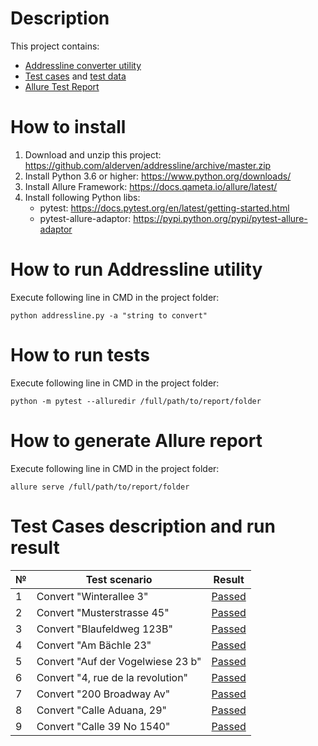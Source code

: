 # Description
This project contains:
* [Addressline converter utility](https://github.com/alderven/addressline/blob/master/addressline.py)
* [Test cases](https://github.com/alderven/addressline/blob/master/test_Addressline.py) and [test data](https://github.com/alderven/addressline/blob/master/testData.csv)
* [Allure Test Report](https://rawgit.com/alderven/addressline/master/allure-report/index.html)

# How to install

1. Download and unzip this project: https://github.com/alderven/addressline/archive/master.zip
1. Install Python 3.6 or higher: https://www.python.org/downloads/
1. Install Allure Framework: https://docs.qameta.io/allure/latest/
1. Install following Python libs:
   * pytest: https://docs.pytest.org/en/latest/getting-started.html
   * pytest-allure-adaptor: https://pypi.python.org/pypi/pytest-allure-adaptor

# How to run Addressline utility
Execute following line in CMD in the project folder:
```
python addressline.py -a "string to convert"
```

# How to run tests
Execute following line in CMD in the project folder:
```
python -m pytest --alluredir /full/path/to/report/folder
```

# How to generate Allure report
Execute following line in CMD in the project folder:
```
allure serve /full/path/to/report/folder
```

# Test Cases description and run result

№  | Test scenario | Result
-- | ----------------------- | ---------- |
1  | Convert "Winterallee 3" | [Passed](https://rawgit.com/alderven/addressline/master/allure-report/index.html#behaviors/8e0b0249ce25345e94bf58b5320969c6/7b9059918dae87e9/) |
2  | Convert "Musterstrasse 45" | [Passed](https://rawgit.com/alderven/addressline/master/allure-report/index.html#behaviors/8e0b0249ce25345e94bf58b5320969c6/616efa3ad9e3f564/) |
3  | Convert "Blaufeldweg 123B" | [Passed](https://rawgit.com/alderven/addressline/master/allure-report/index.html#behaviors/8e0b0249ce25345e94bf58b5320969c6/10630e181b2bd81/) |
4  | Convert "Am Bächle 23" | [Passed](https://rawgit.com/alderven/addressline/master/allure-report/index.html#behaviors/8e0b0249ce25345e94bf58b5320969c6/af9f88d694a64969/) |
5  | Convert "Auf der Vogelwiese 23 b" | [Passed](https://rawgit.com/alderven/addressline/master/allure-report/index.html#behaviors/8e0b0249ce25345e94bf58b5320969c6/3939eebf0edacc/) |
6  | Convert "4, rue de la revolution" | [Passed](https://rawgit.com/alderven/addressline/master/allure-report/index.html#behaviors/8e0b0249ce25345e94bf58b5320969c6/2c0fc1011db2224d/) |
7  | Convert "200 Broadway Av" | [Passed](https://rawgit.com/alderven/addressline/master/allure-report/index.html#behaviors/8e0b0249ce25345e94bf58b5320969c6/838a0ac58e10e217/) |
8  | Convert "Calle Aduana, 29" | [Passed](https://rawgit.com/alderven/addressline/master/allure-report/index.html#behaviors/8e0b0249ce25345e94bf58b5320969c6/809a10372a4b4a8a/) |
9  | Convert "Calle 39 No 1540" | [Passed](https://rawgit.com/alderven/addressline/master/allure-report/index.html#behaviors/8e0b0249ce25345e94bf58b5320969c6/bcaaa7a866a04aa2/) |
